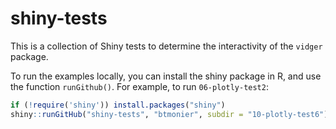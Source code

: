 # shiny-tests

This is a collection of Shiny tests to determine the interactivity of the `vidger` package.

To run the examples locally, you can install the shiny package in R, and use the function `runGithub()`. For example, to run `06-plotly-test2`:

``` r
if (!require('shiny')) install.packages("shiny")
shiny::runGitHub("shiny-tests", "btmonier", subdir = "10-plotly-test6")
```